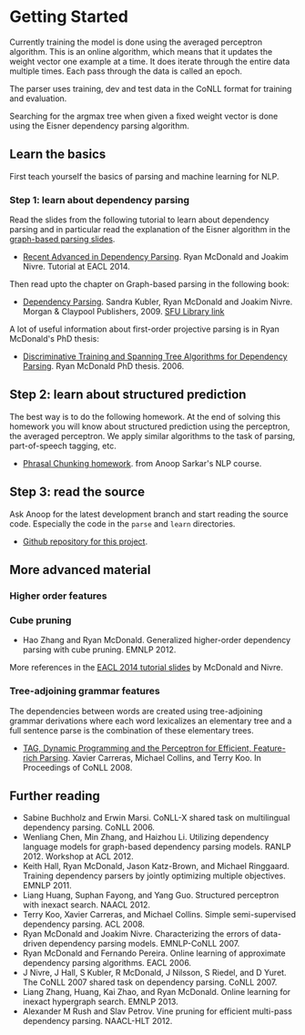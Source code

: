 # Getting Started

Currently training the model is done using the averaged perceptron algorithm. This is an online algorithm, which means that it updates the weight vector one example at a time. It does iterate through the entire data multiple times. Each pass through the data is called an epoch.

The parser uses training, dev and test data in the CoNLL format for training and evaluation.

Searching for the argmax tree when given a fixed weight vector is done using the Eisner dependency parsing algorithm. 

## Learn the basics

First teach yourself the basics of parsing and machine learning for NLP.

### Step 1: learn about dependency parsing

Read the slides from the following tutorial to learn about dependency parsing and in particular read the explanation of the Eisner algorithm in the [graph-based parsing slides](http://stp.lingfil.uu.se/~nivre/docs/eacl2.pdf).

* [Recent Advanced in Dependency Parsing](http://stp.lingfil.uu.se/~nivre/eacl14.html). Ryan McDonald and Joakim Nivre. Tutorial at EACL 2014.

Then read upto the chapter on Graph-based parsing in the following book:

* [Dependency Parsing](https://books.google.ca/books?id=BYFgAQAAQBAJ). Sandra Kubler, Ryan McDonald and Joakim Nivre. Morgan & Claypool Publishers, 2009. [SFU Library link](http://www.morganclaypool.com.proxy.lib.sfu.ca/doi/abs/10.2200/S00169ED1V01Y200901HLT002)

A lot of useful information about first-order projective parsing is in Ryan McDonald's PhD thesis:

* [Discriminative Training and Spanning Tree Algorithms for Dependency Parsing](http://www.ryanmcd.com/papers/thesis.pdf). Ryan McDonald PhD thesis. 2006.

## Step 2: learn about structured prediction

The best way is to do the following homework. At the end of solving this homework you will know about structured prediction using the perceptron, the averaged perceptron. We apply similar algorithms to the task of parsing, part-of-speech tagging, etc.

* [Phrasal Chunking homework](http://anoopsarkar.github.io/nlp-class/hw2.html). from Anoop Sarkar's NLP course.

## Step 3: read the source

Ask Anoop for the latest development branch and start reading the source code. Especially the code in the `parse` and `learn` directories.

* [Github repository for this project](https://github.com/sfu-natlang/glm-parser/tree/merged_datapool_spark).

## More advanced material

### Higher order features

### Cube pruning

* Hao Zhang and Ryan McDonald. Generalized higher-order dependency parsing with cube pruning. EMNLP 2012.

More references in the [EACL 2014 tutorial slides](http://stp.lingfil.uu.se/~nivre/docs/eacl2.pdf) by McDonald and Nivre.

### Tree-adjoining grammar features

The dependencies between words are created using tree-adjoining grammar derivations where each word lexicalizes an elementary tree and a full sentence parse is the combination of these elementary trees.

* [TAG, Dynamic Programming and the Perceptron for Efficient, Feature-rich Parsing](http://www.cs.columbia.edu/~mcollins/papers/conll.final.pdf). Xavier Carreras, Michael Collins, and Terry Koo.  In Proceedings of CoNLL 2008. 

## Further reading

* Sabine Buchholz and Erwin Marsi. CoNLL-X shared task on multilingual dependency parsing. CoNLL 2006. 
* Wenliang Chen, Min Zhang, and Haizhou Li. Utilizing dependency language models for graph-based dependency parsing models. RANLP 2012. Workshop at ACL 2012.
* Keith Hall, Ryan McDonald, Jason Katz-Brown, and Michael Ringgaard.  Training dependency parsers by jointly optimizing multiple objectives. EMNLP 2011.
* Liang Huang, Suphan Fayong, and Yang Guo. Structured perceptron with inexact search. NAACL 2012.
* Terry Koo, Xavier Carreras, and Michael Collins. Simple semi-supervised dependency parsing. ACL 2008.
* Ryan McDonald and Joakim Nivre. Characterizing the errors of data-driven dependency parsing models. EMNLP-CoNLL 2007.
* Ryan McDonald and Fernando Pereira. Online learning of approximate dependency parsing algorithms. EACL 2006.
* J Nivre, J Hall, S Kubler, R McDonald, J Nilsson, S Riedel, and D Yuret. The CoNLL 2007 shared task on dependency parsing. CoNLL 2007.
* Liang Zhang, Huang, Kai Zhao, and Ryan McDonald. Online learning for inexact hypergraph search. EMNLP 2013.
* Alexander M Rush and Slav Petrov. Vine pruning for efficient multi-pass dependency parsing. NAACL-HLT 2012.
